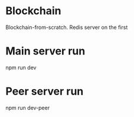 # Blockchain
 Blockchain-from-scratch.
 Redis server on the first

# Main server run
 npm run dev
# Peer server run
 npm run dev-peer
 
